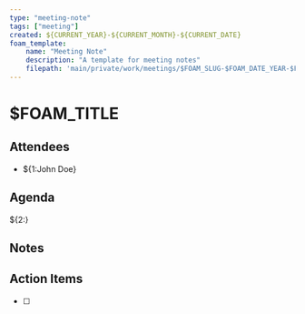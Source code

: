 ```yaml
---
type: "meeting-note"
tags: ["meeting"]
created: ${CURRENT_YEAR}-${CURRENT_MONTH}-${CURRENT_DATE}
foam_template:
    name: "Meeting Note"
    description: "A template for meeting notes"
    filepath: 'main/private/work/meetings/$FOAM_SLUG-$FOAM_DATE_YEAR-$FOAM_DATE_MONTH-$FOAM_DATE_DATE.md'
---
```


# $FOAM_TITLE

## Attendees
- ${1:John Doe}
## Agenda
${2:}

## Notes

## Action Items
- [ ] 

